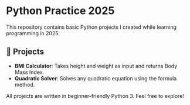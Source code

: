 # Python Practice 2025

This repository contains basic Python projects I created while learning programming in 2025.

## 📂 Projects

- **BMI Calculator**: Takes height and weight as input and returns Body Mass Index.
- **Quadratic Solver**: Solves any quadratic equation using the formula method.

All projects are written in beginner-friendly Python 3. Feel free to explore!
